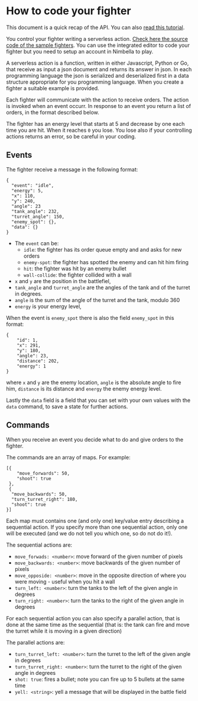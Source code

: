 # How to code your fighter

This document is a quick recap of the API. You can also [read this tutorial](https://nimbella.com/blog/faas-wars-serverless-virtual-robot-competition?utm_source=subdomain&utm_medium=landing&utm_campaign=faaswars).

You control your fighter writing a serverless action. [Check here the source code of the sample fighters](https://github.com/openwhisk-blog/nimbots/tree/master/packages/default). You can use the integrated editor to code your fighter but you need to setup an account in Nimbella to play.

A serverless action is a function, written in either Javascript, Python or Go, that receive as input a json document and returns its answer in json. In each programming language the json is serialized and deserialized first in a data structure appropriate for you programming language. When you create a fighter a suitable example is provided.

Each fighter will communicate with the action to receive orders. The action is invoked when an event occurr. In response to an event you return a list of orders, in the format described below.

The fighter has an energy level that starts at 5 and decrease by one each time you are hit. When it reaches `0` you lose. You lose also if your controlling actions returns an error, so be careful in your coding.

## Events

The fighter receive a message in the following format:

```
{
  "event": "idle",
  "energy": 5,
  "x": 110,
  "y": 240,
  "angle": 23
  "tank_angle": 232,
  "turret_angle": 150,
  "enemy_spot": {},
  "data": {}
}
```

- The `event` can be:
  - `idle`: the fighter has its order queue empty and and asks for new orders
  - `enemy-spot`: the fighter has spotted the enemy and can hit him firing
  - `hit`: the fighter was hit by an enemy bullet
  - `wall-collide`: the fighter collided with a wall
- `x` and `y` are the position in the battlefiel,
- `tank_angle` and `turret_angle` are the angles of the tank and of the turret in degrees.
- `angle` is the sum of the angle of the turret and the tank, modulo 360
- `energy` is your energy level,

When the event is `enemy_spot` there is also the field `enemy_spot` in this format:

```
{
    "id": 1,
    "x": 291,
    "y": 180,
    "angle": 23,
    "distance": 202,
    "energy": 1
}
```

where `x` and `y` are the enemy location, `angle` is the absolute angle to fire him, `distance` is its distance and `energy` the enemy energy level.

Lastly the `data` field is a field that you can set with your own values with the `data` command, to save a state for further actions.

## Commands

When you receive an event you decide what to do and give orders to the fighter.

The commands are an array of maps. For example:

```
[{
    "move_forwards": 50,
    "shoot": true
 },
 {
  "move_backwards": 50,
  "turn_turret_right": 180,
  "shoot": true
}]
```

Each map must contains one (and only one) key/value entry describing a sequential action. If you specify more than one sequential action, only one will be executed (and we do not tell you which one, so do not do it!).

The sequential actions are:

- `move_forwads: <number>`: move forward of the given number of pixels
- `move_backwards: <number>`: move backwards of the given number of pixels
- `move_opposide: <number>`: move in the opposite direction of where you were moving - useful when you hit a wall
- `turn_left: <number>`: turn the tanks to the left of the given angle in degrees
- `turn_right: <number>`: turn the tanks to the right of the given angle in degrees

For each sequential action you can also specify a parallel action, that is done at the same time as the sequential (that is: the tank can fire and move the turret while it is moving in a given direction)

The parallel actions are:

- `turn_turret_left: <number>`: turn the turret to the left of the given angle in degrees
- `turn_turret_right: <number>`: turn the turret to the right of the given angle in degrees
- `shot: true`: fires a bullet; note you can fire up to 5 bullets at the same time
- `yell: <string>`: yell a message that will be displayed in the battle field
